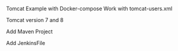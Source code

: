 Tomcat Example with Docker-compose
Work with tomcat-users.xml

Tomcat version 7 and 8

Add Maven Project

Add JenkinsFile